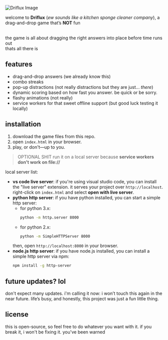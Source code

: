 ![Driflux Image](projFiles/driflux.ico)

welcome to **Driflux** (*ew sounds like a kitchen sponge cleaner company*), a drag-and-drop game that’s **NOT** fun

<br>the game is all about dragging the right answers into place before time runs out<br>thats all there is

## features

- drag-and-drop answers (we already know this)
- combo streaks
- pop-up distractions (not really distractions but they are just... *there*)
- dynamic scoring based on how fast you answer. be quick or be sorry.
- flashy animations (not really)
- service workers for that sweet offline support (but good luck testing it locally)

## installation

1. download the game files from this repo.
2. open `index.html` in your browser.
3. play, or don't—up to you.

> OPTIONAL SHIT
run it on a local server because **service workers don't work on file://**

local server list:
- **vs code live server**: if you're using visual studio code, you can install the "live server" extension. it serves your project over `http://localhost`. right-click on `index.html` and select **open with live server**.
- **python http server**: if you have python installed, you can start a simple http server:
  - for python 3.x:
    ```bash
    python -m http.server 8000
    ```
  - for python 2.x:
    ```bash
    python -m SimpleHTTPServer 8000
    ```
  then, open `http://localhost:8000` in your browser.
- **node.js http server**: if you have node.js installed, you can install a simple http server via npm:
  ```bash
  npm install -g http-server

## future updates? lol

don't expect many updates. i'm calling it now: i won’t touch this again in the near future. life’s busy, and honestly, this project was just a fun little thing.

## license

this is open-source, so feel free to do whatever you want with it. if you break it, i won't be fixing it. you've been warned
